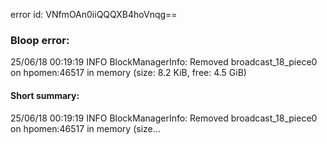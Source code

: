error id: VNfmOAn0iiQQQXB4hoVnqg==
### Bloop error:

25/06/18 00:19:19 INFO BlockManagerInfo: Removed broadcast_18_piece0 on hpomen:46517 in memory (size: 8.2 KiB, free: 4.5 GiB)
#### Short summary: 

25/06/18 00:19:19 INFO BlockManagerInfo: Removed broadcast_18_piece0 on hpomen:46517 in memory (size...